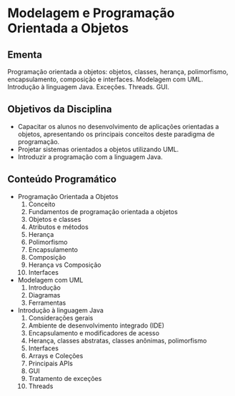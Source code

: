 # Modelagem e Programação Orientada a Objetos

## Ementa
Programação orientada a objetos: objetos, classes, herança, polimorfismo,
encapsulamento, composição e interfaces. Modelagem com UML. Introdução à
linguagem Java. Exceções. Threads. GUI.

## Objetivos da Disciplina
- Capacitar os alunos no desenvolvimento de aplicações orientadas a objetos,
apresentando os principais conceitos deste paradigma de programação.
- Projetar sistemas orientados a objetos utilizando UML.
- Introduzir a programação com a linguagem Java.

## Conteúdo Programático
- Programação Orientada a Objetos
  1. Conceito
  2. Fundamentos de programação orientada a objetos
  3. Objetos e classes
  4. Atributos e métodos
  5. Herança
  6. Polimorfismo
  7. Encapsulamento
  8. Composição
  9. Herança vs Composição
  10. Interfaces
- Modelagem com UML
  1. Introdução
  2. Diagramas
  3. Ferramentas
- Introdução à linguagem Java
  1. Considerações gerais
  2. Ambiente de desenvolvimento integrado (IDE)
  3. Encapsulamento e modificadores de acesso
  4. Herança, classes abstratas, classes anônimas, polimorfismo
  5. Interfaces
  6. Arrays e Coleções
  7. Principais APIs
  8. GUI
  9. Tratamento de exceções
  10. Threads
